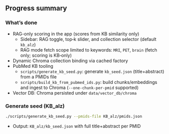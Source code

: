 ## Progress summary

### What’s done
- RAG-only scoring in the app (scores from KB similarity only)
  - Sidebar: RAG toggle, top‑k slider, and collection selector (default `kb_alz`)
  - RAG mode fetch scope limited to keywords: `MRI`, `PET`, `brain` (fetch only; scoring is KB‑only)
- Dynamic Chroma collection binding via cached factory
- PubMed KB tooling
  - `scripts/generate_kb_seed.py`: generate `kb_seed.json` (title+abstract) from a PMIDs file
  - `scripts/build_kb_from_pubmed_ids.py`: build chunks/embeddings and ingest to Chroma (`--one-chunk-per-pmid` supported)
- Vector DB: Chroma persisted under `data/vector_db/chroma`

### Generate seed (KB_alz)
```bash
./scripts/generate_kb_seed.py --pmids-file KB_alz/pmids.json
```
- Output: `KB_alz/kb_seed.json` with full title+abstract per PMID
